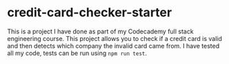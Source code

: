 # credit-card-checker-starter
This is a project I have done as part of my Codecademy full stack engineering course. 
This project allows you to check if a credit card is valid and then detects which company the invalid card came from. 
I have tested all my code, tests can be run using `npm run test`. 
